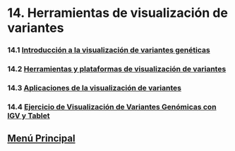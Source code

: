 # 14. Herramientas de visualización de variantes
### 14.1 [Introducción a la visualización de variantes genéticas](./01_introducciónherramientasvariantes.md)
### 14.2 [Herramientas y plataformas de visualización de variantes](./02_plataformasvisualizacion.md)
### 14.3 [Aplicaciones de la visualización de variantes](./03_aplicaciones.md)
### 14.4 [Ejercicio de Visualización de Variantes Genómicas con IGV y Tablet](./04_ejerciciovisualizacion.md)

## [Menú Principal](../../index.md)
